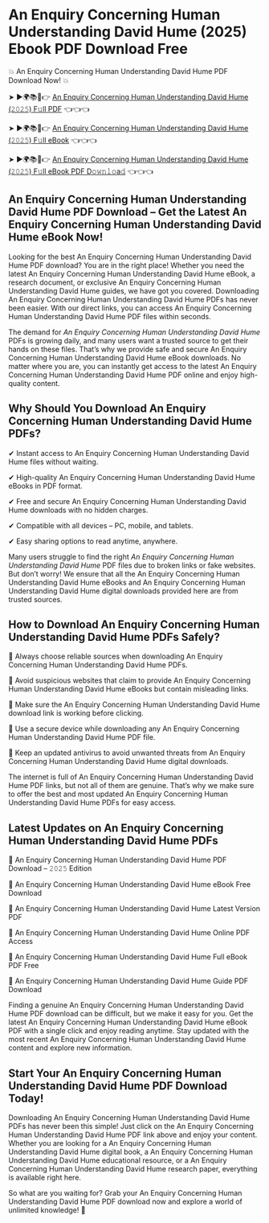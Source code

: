 # An Enquiry Concerning Human Understanding David Hume (2025) Ebook PDF Download Free

💥 An Enquiry Concerning Human Understanding David Hume PDF Download Now! 💥

➤ ►🌍📚📱👉 [An Enquiry Concerning Human Understanding David Hume (𝟸𝟶𝟸𝟻) F𝚞ll PDF](https://getpdf.xyz/an-enquiry-concerning-human-understanding-david-hume) 👈👈👈


➤ ►🌍📚📱👉 [An Enquiry Concerning Human Understanding David Hume (𝟸𝟶𝟸𝟻) F𝚞ll eBook](https://getpdf.xyz/an-enquiry-concerning-human-understanding-david-hume) 👈👈👈


➤ ►🌍📚📱👉 [An Enquiry Concerning Human Understanding David Hume (𝟸𝟶𝟸𝟻) F𝚞ll eBook PDF D𝚘𝚠𝚗𝚕𝚘a𝚍](https://getpdf.xyz/an-enquiry-concerning-human-understanding-david-hume) 👈👈👈


## An Enquiry Concerning Human Understanding David Hume PDF Download – Get the Latest An Enquiry Concerning Human Understanding David Hume eBook Now!

Looking for the best An Enquiry Concerning Human Understanding David Hume PDF download? You are in the right place! Whether you need the latest An Enquiry Concerning Human Understanding David Hume eBook, a research document, or exclusive An Enquiry Concerning Human Understanding David Hume guides, we have got you covered. Downloading An Enquiry Concerning Human Understanding David Hume PDFs has never been easier. With our direct links, you can access An Enquiry Concerning Human Understanding David Hume PDF files within seconds.

The demand for *An Enquiry Concerning Human Understanding David Hume* PDFs is growing daily, and many users want a trusted source to get their hands on these files. That’s why we provide safe and secure An Enquiry Concerning Human Understanding David Hume eBook downloads. No matter where you are, you can instantly get access to the latest An Enquiry Concerning Human Understanding David Hume PDF online and enjoy high-quality content.

## Why Should You Download An Enquiry Concerning Human Understanding David Hume PDFs?

✔ Instant access to An Enquiry Concerning Human Understanding David Hume files without waiting.

✔ High-quality An Enquiry Concerning Human Understanding David Hume eBooks in PDF format.

✔ Free and secure An Enquiry Concerning Human Understanding David Hume downloads with no hidden charges.

✔ Compatible with all devices – PC, mobile, and tablets.

✔ Easy sharing options to read anytime, anywhere.

Many users struggle to find the right *An Enquiry Concerning Human Understanding David Hume* PDF files due to broken links or fake websites. But don’t worry! We ensure that all the An Enquiry Concerning Human Understanding David Hume eBooks and An Enquiry Concerning Human Understanding David Hume digital downloads provided here are from trusted sources.

## How to Download An Enquiry Concerning Human Understanding David Hume PDFs Safely?

📌 Always choose reliable sources when downloading An Enquiry Concerning Human Understanding David Hume PDFs.

📌 Avoid suspicious websites that claim to provide An Enquiry Concerning Human Understanding David Hume eBooks but contain misleading links.

📌 Make sure the An Enquiry Concerning Human Understanding David Hume download link is working before clicking.

📌 Use a secure device while downloading any An Enquiry Concerning Human Understanding David Hume PDF file.

📌 Keep an updated antivirus to avoid unwanted threats from An Enquiry Concerning Human Understanding David Hume digital downloads.

The internet is full of An Enquiry Concerning Human Understanding David Hume PDF links, but not all of them are genuine. That’s why we make sure to offer the best and most updated An Enquiry Concerning Human Understanding David Hume PDFs for easy access.

## Latest Updates on An Enquiry Concerning Human Understanding David Hume PDFs

🔹 An Enquiry Concerning Human Understanding David Hume PDF Download – 𝟸𝟶𝟸𝟻 Edition

🔹 An Enquiry Concerning Human Understanding David Hume eBook Free Download

🔹 An Enquiry Concerning Human Understanding David Hume Latest Version PDF

🔹 An Enquiry Concerning Human Understanding David Hume Online PDF Access

🔹 An Enquiry Concerning Human Understanding David Hume Full eBook PDF Free

🔹 An Enquiry Concerning Human Understanding David Hume Guide PDF Download

Finding a genuine An Enquiry Concerning Human Understanding David Hume PDF download can be difficult, but we make it easy for you. Get the latest An Enquiry Concerning Human Understanding David Hume eBook PDF with a single click and enjoy reading anytime. Stay updated with the most recent An Enquiry Concerning Human Understanding David Hume content and explore new information.

## Start Your An Enquiry Concerning Human Understanding David Hume PDF Download Today!

Downloading An Enquiry Concerning Human Understanding David Hume PDFs has never been this simple! Just click on the An Enquiry Concerning Human Understanding David Hume PDF link above and enjoy your content. Whether you are looking for a An Enquiry Concerning Human Understanding David Hume digital book, a An Enquiry Concerning Human Understanding David Hume educational resource, or a An Enquiry Concerning Human Understanding David Hume research paper, everything is available right here.

So what are you waiting for? Grab your An Enquiry Concerning Human Understanding David Hume PDF download now and explore a world of unlimited knowledge! 🚀